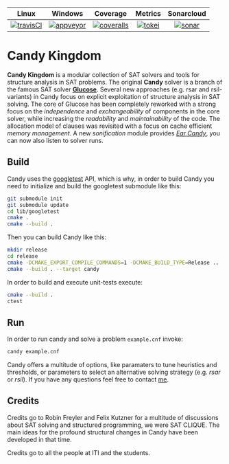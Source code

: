 |        Linux        |       Windows       |       Coverage       |     Metrics      |    Sonarcloud     |
|:-------------------:|:-------------------:|:--------------------:|:----------------:|:-----------------:|
| [![travisCI][1]][2] | [![appveyor][3]][4] | [![coveralls][5]][6] | [![tokei][7]][8] | [![sonar][9]][10] |

[1]: https://travis-ci.org/Udopia/candy-kingdom.svg?branch=master
[2]: https://travis-ci.org/Udopia/candy-kingdom
[3]: https://ci.appveyor.com/api/projects/status/s9w7la4p8pdi5cja?svg=true
[4]: https://ci.appveyor.com/project/Udopia/candy-kingdom/branch/master
[5]: https://coveralls.io/repos/github/Udopia/candy-kingdom/badge.svg?branch=master
[6]: https://coveralls.io/github/Udopia/candy-kingdom?branch=master
[7]: https://tokei.rs/b1/github/udopia/candy-kingdom?category=code
[8]: https://github.com/Aaronepower/tokei#badges
[9]: https://sonarcloud.io/api/project_badges/measure?project=candy&metric=alert_status
[10]: https://sonarcloud.io/dashboard?id=candy

# Candy Kingdom

**Candy Kingdom** is a modular collection of SAT solvers and tools for structure analysis in SAT problems. The original **Candy** solver is a branch of the famous SAT solver **[Glucose](http://www.labri.fr/perso/lsimon/glucose/)**. Several new approaches (e.g. rsar and rsil-variants) in Candy focus on explicit exploitation of structure analysis in SAT solving. The core of Glucose has been completely reworked with a strong focus on the *independence* and *exchangeability* of components in the core solver, while increasing the *readability* and *maintainability* of the code. The allocation model of clauses was revisited with a focus on cache efficient *memory management*. A new *sonification* module provides *[Ear Candy](https://www.youtube.com/watch?v=iupgZGlzMCQ)*, you can now also listen to solver runs. 

## Build

Candy uses the [googletest](https://github.com/google/googletest) API, which is why, in order to build Candy you need to initialize and build the googletest submodule like this:
```bash
git submodule init
git submodule update
cd lib/googletest
cmake .
cmake --build .
```

Then you can build Candy like this:
```bash
mkdir release
cd release
cmake -DCMAKE_EXPORT_COMPILE_COMMANDS=1 -DCMAKE_BUILD_TYPE=Release ..
cmake --build . --target candy
```

In order to build and execute unit-tests execute:
```bash
cmake --build .
ctest
```

## Run

In order to run candy and solve a problem `example.cnf` invoke:
```bash
candy example.cnf
```

Candy offers a multitude of options, like paramaters to tune heuristics and thresholds, or parameters to select an alternative solving strategy (e.g. *rsar* or *rsil*). If you have any questions feel free to contact [me](mailto:2.markus.iser@gmail.com).

## Credits

Credits go to Robin Freyler and Felix Kutzner for a multitude of discussions about SAT solving and structured programming, 
we were SAT CLIQUE. The main ideas for the profound structural changes in Candy have been developed in that time. 

Credits go to all the people at ITI and the students.


